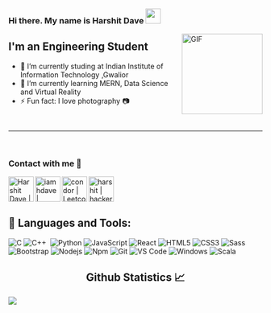 ### Hi there. My name is Harshit Dave <img width="30px" src="https://media.tenor.com/images/3b388fe03da271d2674faf85eb7c3fcd/tenor.gif" />

<img align="right" alt="GIF" height="160px" src="https://media.giphy.com/media/du3J3cXyzhj75IOgvA/giphy.gif" />

## I'm an Engineering Student  

- 🔭  I’m currently studing at Indian Institute of Information Technology ,Gwalior
- 🌱 I’m currently learning MERN, Data Science and Virtual Reality
- ⚡ Fun fact: I love photography 📷
<br/>

---

<br/>

### Contact with me 📝

[<img align="left" alt="Harshit Dave | LinkedIn" height="50px" src="https://www.flaticon.com/svg/static/icons/svg/725/725337.svg"/>][linkedin]
[<img align="left" alt="iamhdave | Instagram" height="50px" src="https://image.flaticon.com/icons/svg/725/725278.svg" />][instagram]
[<img align="left" alt="condor | Leetcode" height="50px" src="https://leetcode.com/static/images/LeetCode_logo.png" />][leetcode]
[<img align="left" alt="harshit | hackerrank" height="50px" src="https://repository-images.githubusercontent.com/231893793/cec60480-04a9-11eb-80c4-df7359d94047" />][hackerrank]

<br />
<br />
<br />

## 🧰 Languages and Tools:

![C](http://img.shields.io/badge/-C-A8B9CC?style=flat-square&logo=c&logoColor=ffffff)
![C++](https://img.shields.io/badge/-C++-05122A?style=flat&logo=C%2B%2B&logoColor=00599C)&nbsp;
![Python](http://img.shields.io/badge/-Python-3776AB?style=flat-square&logo=python&logoColor=ffffff)
![JavaScript](https://img.shields.io/badge/-JavaScript-%23F7DF1C?style=flat-square&logo=javascript&logoColor=000000&labelColor=%23F7DF1C&color=%23FFCE5A)
![React](https://img.shields.io/badge/-React-61DAFB?style=flat-square&logo=react&logoColor=ffffff)
![HTML5](https://img.shields.io/badge/-HTML5-%23E44D27?style=flat-square&logo=html5&logoColor=ffffff)
![CSS3](https://img.shields.io/badge/-CSS3-%231572B6?style=flat-square&logo=css3)
![Sass](https://img.shields.io/badge/-Sass-%23CC6699?style=flat-square&logo=sass&logoColor=ffffff)
![Bootstrap](https://img.shields.io/badge/-Bootstrap-563D7C?style=flat-square&logo=Bootstrap)
![Nodejs](https://img.shields.io/badge/-Nodejs-339933?style=flat-square&logo=Node.js&logoColor=ffffff)
![Npm](https://img.shields.io/badge/-npm-CB3837?style=flat-square&logo=npm)
![Git](https://img.shields.io/badge/-Git-%23F05032?style=flat-square&logo=git&logoColor=%23ffffff)
![VS Code](http://img.shields.io/badge/-VS%20Code-007ACC?style=flat-square&logo=visual-studio-code&logoColor=ffffff)
![Windows](http://img.shields.io/badge/-Windows-0078D6?style=flat-square&logo=windows&logoColor=ffffff)
![Scala](https://img.shields.io/badge/Scala-DC322F?style=for-the-badge&logo=scala&logoColor=white)

<h2 align="center"> Github Statistics 📈 </h2>

<div align="left"> 
<a href="https://github.com/harshitkd/github-readme-stats" >
  <img align="left" src="https://github-readme-stats.vercel.app/api?username=harshitkd&theme=radical&line_height=20" />
</a>
 </div>

 

[instagram]: https://www.instagram.com/iamhdave/
[linkedin]: https://www.linkedin.com/in/harshit-dave-b72a22193/
[leetcode]: https://leetcode.com/harshit_dave/
[hackerrank]: https://www.hackerrank.com/harshit_dave
